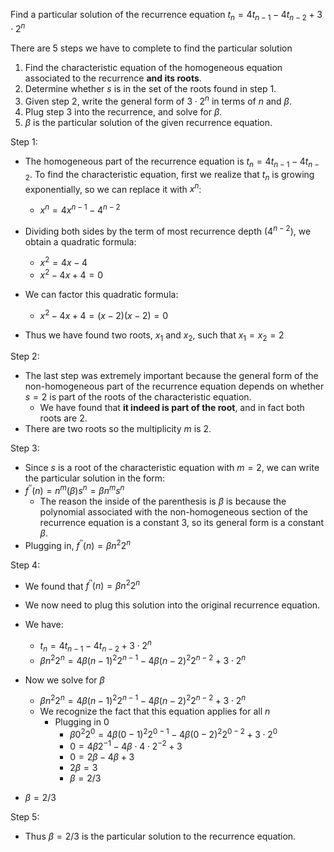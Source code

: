 Find a particular solution of the recurrence equation $t_n=4t_{n-1}-4t_{n-2}+3\cdot2^n$



There are 5 steps we have to complete to find the particular solution

1. Find the characteristic equation of the homogeneous equation associated to the recurrence **and its roots**.
2. Determine whether $s$ is in the set of the roots found in step 1.
3. Given step 2, write the general form of $3\cdot2^n$ in terms of $n$ and $\beta$.
4. Plug step 3 into the recurrence, and solve for $\beta$.
5. $\beta$ is the particular solution of the given recurrence equation.



Step 1:

- The homogeneous part of the recurrence equation is $t_n=4t_{n-1}-4t_{n-2}$. To find the characteristic equation, first we realize that $t_n$ is growing exponentially, so we can replace it with $x^{n}$:

  - $x^n=4x^{n-1}-4^{n-2}$

- Dividing both sides by the term of most recurrence depth ($4^{n-2}$), we obtain a quadratic formula:

  - $x^2=4x-4$
  - $x^2-4x+4=0$

- We can factor this quadratic formula:

  - $x^2-4x+4=(x-2)(x-2)=0$

- Thus we have found two roots, $x_1$ and $x_2$, such that $x_1=x_2=2$

  

Step 2:

- The last step was extremely important because the general form of the non-homogeneous part of the recurrence equation depends on whether $s=2$ is part of the roots of the characteristic equation.
  - We have found that **it indeed is part of the root**, and in fact both roots are 2.
- There are two roots so the multiplicity $m$ is 2.



Step 3:

- Since $s$ is a root of the characteristic equation with $m=2$, we can write the particular solution in the form:
- $f^{''}(n)=n^m(\beta)s^n=\beta n^m s^n$
  - The reason the inside of the parenthesis is $\beta$ is because the polynomial associated with the non-homogeneous section of the recurrence equation is a constant $3$, so its general form is a constant $\beta$.
- Plugging in, $f^{''}(n)=\beta n^2 2^n$



Step 4:

- We found that $f^{''}(n)=\beta n^2 2^n$
- We now need to plug this solution into the original recurrence equation.
- We have:
  - $t_n=4t_{n-1}-4t_{n-2}+3\cdot 2^n$
  - $\beta n^2 2^n =4 \beta (n-1)^2 2^{n-1} - 4 \beta (n-2)^2 2^{n-2} + 3\cdot 2^n$

- Now we solve for $\beta$
  - $\beta n^2 2^n =4 \beta (n-1)^2 2^{n-1} - 4 \beta (n-2)^2 2^{n-2} + 3\cdot 2^n$
  - We recognize the fact that this equation applies for all $n$
    - Plugging in 0
      - $\beta 0^2 2^0 =4 \beta (0-1)^2 2^{0-1} - 4 \beta (0-2)^2 2^{0-2} + 3\cdot 2^0$
      - $0=4 \beta 2^{-1} - 4 \beta \cdot4\cdot 2^{-2} + 3$
      - $0=2\beta - 4\beta+3$
      - $2\beta =3$
      - $\beta = 2/3$
- $\beta=2/3$



Step 5:

- Thus $\beta=2/3$ is the particular solution to the recurrence equation.